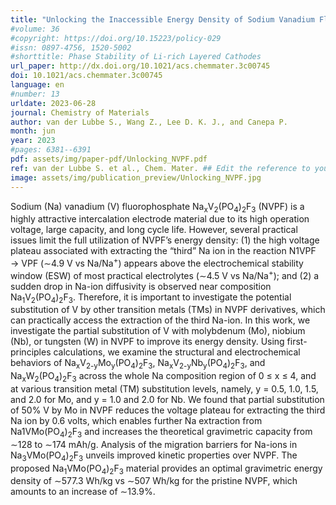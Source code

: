 ```yaml
---
title: "Unlocking the Inaccessible Energy Density of Sodium Vanadium Fluorophosphate Electrode Materials by Transition Metal Mixing"
#volume: 36
#copyright: https://doi.org/10.15223/policy-029
#issn: 0897-4756, 1520-5002
#shorttitle: Phase Stability of Li-rich Layered Cathodes
url_paper: http://dx.doi.org/10.1021/acs.chemmater.3c00745
doi: 10.1021/acs.chemmater.3c00745
language: en
#number: 13
urldate: 2023-06-28 
journal: Chemistry of Materials
author: van der Lubbe S., Wang Z., Lee D. K. J., and Canepa P.
month: jun
year: 2023
#pages: 6381--6391
pdf: assets/img/paper-pdf/Unlocking_NVPF.pdf
ref: van der Lubbe S. et al., Chem. Mater. ## Edit the reference to yours
image: assets/img/publication_preview/Unlocking_NVPF.jpg
---
```


Sodium (Na) vanadium (V) fluorophosphate Na<sub>x</sub>V<sub>2</sub>(PO<sub>4</sub>)<sub>2</sub>F<sub>3</sub> (NVPF) is a highly attractive intercalation electrode material due to its high operation voltage, large capacity, and long cycle life. However, several practical issues limit the full utilization of NVPF’s energy density: (1) the high voltage plateau associated with extracting the “third” Na ion in the reaction N1VPF → VPF (∼4.9 V vs Na/Na<sup>+</sup>) appears above the electrochemical stability window (ESW) of most practical electrolytes (∼4.5 V vs Na/Na<sup>+</sup>); and (2) a sudden drop in Na-ion diffusivity is observed near composition Na<sub>1</sub>V<sub>2</sub>(PO<sub>4</sub>)<sub>2</sub>F<sub>3</sub>. Therefore, it is important to investigate the potential substitution of V by other transition metals (TMs) in NVPF derivatives, which can practically access the extraction of the third Na-ion. In this work, we investigate the partial substitution of V with molybdenum (Mo), niobium (Nb), or tungsten (W) in NVPF to improve its energy density. Using first-principles calculations, we examine the structural and electrochemical behaviors of Na<sub>x</sub>V<sub>2-y</sub>Mo<sub>y</sub>(PO<sub>4</sub>)<sub>2</sub>F<sub>3</sub>, Na<sub>x</sub>V<sub>2-y</sub>Nb<sub>y</sub>(PO<sub>4</sub>)<sub>2</sub>F<sub>3</sub>, and Na<sub>x</sub>W<sub>2</sub>(PO<sub>4</sub>)<sub>2</sub>F<sub>3</sub> across the whole Na composition region of 0 $\leq$ x $\leq$ 4, and at various transition metal (TM) substitution levels, namely, y = 0.5, 1.0, 1.5, and 2.0 for Mo, and y = 1.0 and 2.0 for Nb. We found that partial substitution of 50% V by Mo in NVPF reduces the voltage plateau for extracting the third Na ion by 0.6 volts, which enables further Na extraction from Na<suv>1</sub>VMo(PO<sub>4</sub>)<sub>2</sub>F<sub>3</sub> and increases the theoretical gravimetric capacity from ∼128 to ∼174 mAh/g. Analysis of the migration barriers for Na-ions in Na<sub>3</sub>VMo(PO<sub>4</sub>)<sub>2</sub>F<sub>3</sub> unveils improved kinetic properties over NVPF. The proposed Na<sub>1</sub>VMo(PO<sub>4</sub>)<sub>2</sub>F<sub>3</sub> material provides an optimal gravimetric energy density of ∼577.3 Wh/kg vs ∼507 Wh/kg for the pristine NVPF, which amounts to an increase of ∼13.9%.
